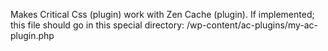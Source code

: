 Makes Critical Css (plugin) work with Zen Cache (plugin). If implemented; this file should go in this special directory:
/wp-content/ac-plugins/my-ac-plugin.php

